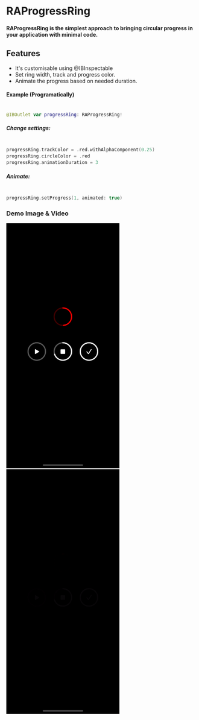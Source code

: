 # RAProgressRing

#### RAProgressRing is the simplest approach to bringing circular progress in your application with minimal code.


## Features

- It's customisable using @IBInspectable
- Set ring width, track and progress color.
- Animate the progress based on needed duration.



#### Example (Programatically)

```swift

@IBOutlet var progressRing: RAProgressRing!

```
##### Change settings:

```swift

progressRing.trackColor = .red.withAlphaComponent(0.25)
progressRing.circleColor = .red
progressRing.animationDuration = 3

```

##### Animate:

```swift

progressRing.setProgress(1, animated: true)

```
### Demo Image & Video

<img src='https://github.com/rhtarora/RAProgressRing/blob/main/Example/Example/Demo/DemoScreenshot.png' width='300'>   <img src='https://github.com/rhtarora/RAProgressRing/blob/main/Example/Example/Demo/RAProgressRing.gif' width='300'>

